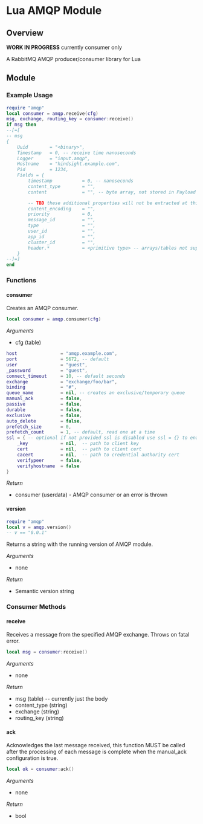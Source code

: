 # Lua AMQP Module

## Overview

**WORK IN PROGRESS** currently consumer only

A RabbitMQ AMQP producer/consumer library for Lua

## Module

### Example Usage
```lua
require "amqp"
local consumer = amqp.receive(cfg)
msg, exchange, routing_key = consumer:receive()
if msg then
--[=[
-- msg
{
    Uuid        = "<binary>",
    Timestamp   = 0, -- receive time nanoseconds
    Logger      = "input.amqp",
    Hostname    = "hindsight.example.com",
    Pid         = 1234,
    Fields = {
        timestamp           = 0, -- nanoseconds
        content_type        = "",
        content             = "", -- byte array, not stored in Payload as that technically has a UTF-8 restriction

        -- TBD these additional properties will not be extracted at this point
        content_encoding    = "",
        priority            = 0,
        message_id          = "",
        type                = "",
        user_id             = "",
        app_id              = "",
        cluster_id          = "",
        header.*            = <primitive type> -- arrays/tables not supported
    }
--]=]
end
```

### Functions

#### consumer

Creates an AMQP consumer.

```lua
local consumer = amqp.consumer(cfg)
```

*Arguments*
* cfg (table)
``` lua
host                = "amqp.example.com",
port                = 5672, -- default
user                = "guest",
_password           = "guest",
connect_timeout     = 10, -- default seconds
exchange            = "exchange/foo/bar",
binding             = "#",
queue_name          = nil, -- creates an exclusive/temporary queue
manual_ack          = false,
passive             = false,
durable             = false,
exclusive           = false,
auto_delete         = false,
prefetch_size       = 0,
prefetch_count      = 1, -- default, read one at a time
ssl = { -- optional if not provided ssl is disabled use ssl = {} to enable with defaults
    _key            = nil,  -- path to client key
    cert            = nil,  -- path to client cert
    cacert          = nil,  -- path to credential authority cert
    verifypeer      = false,
    verifyhostname  = false
}
```

*Return*
* consumer (userdata) - AMQP consumer or an error is thrown

#### version
```lua
require "amqp"
local v = amqp.version()
-- v == "0.0.1"
```

Returns a string with the running version of AMQP module.

*Arguments*
- none

*Return*
- Semantic version string


### Consumer Methods

#### receive

Receives a message from the specified AMQP exchange.  Throws on fatal error.

```lua
local msg = consumer:receive()

```

*Arguments*
* none

*Return*
* msg (table) -- currently just the body
* content_type (string)
* exchange (string)
* routing_key (string)

#### ack

Acknowledges the last message received, this function MUST be called after
the processing of each message is complete when the manual_ack configuration is
true.

```lua
local ok = consumer:ack()

```

*Arguments*
* none

*Return*
* bool

